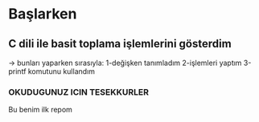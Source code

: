 # Başlarken
## C dili ile basit toplama işlemlerini gösterdim
 -> bunları yaparken sırasıyla:
 1-değişken tanımladım
 2-işlemleri yaptım
 3-printf komutunu kullandım
 ### OKUDUGUNUZ ICIN TESEKKURLER
Bu benim ilk repom
